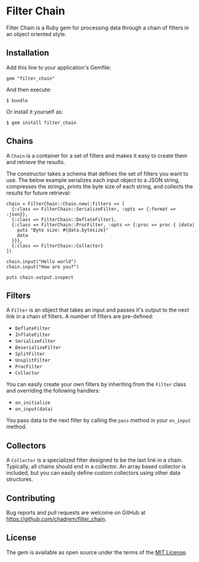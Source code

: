 # Filter Chain

Filter Chain is a Ruby gem for processing data through a chain of filters in an object oriented style.

## Installation

Add this line to your application's Gemfile:

    gem "filter_chain"

And then execute:

    $ bundle

Or install it yourself as:

    $ gem install filter_chain

## Chains

A ````Chain```` is a container for a set of filters and makes it easy to create them and retrieve the results.

The constructor takes a schema that defines the set of filters you want to use.
The below example serializes each input object to a JSON string, compresses the strings, prints the byte size of each string, and collects the results for future retrieval:

    chain = FilterChain::Chain.new(:filters => [
      {:class => FilterChain::SerializeFilter, :opts => {:format => :json}},
      {:class => FilterChain::DeflateFilter},
      {:class => FilterChain::ProcFilter, :opts => {:proc => proc { |data|
        puts "Byte size: #{data.bytesize}"
        data
      }}},
      {:class => FilterChain::Collector}
    ])

    chain.input("Hello world")
    chain.input("How are you?")

    puts chain.output.inspect

## Filters

A ````Filter```` is an object that takes an input and passes it's output to the next link in a chain of filters.
A number of filters are pre-defined:

- ````DeflateFilter````
- ````InflateFilter````
- ````SerializeFilter````
- ````DeserializeFilter````
- ````SplitFilter````
- ````UnsplitFilter````
- ````ProcFilter````
- ````Collector````

You can easily create your own filters by inheriting from the ````Filter```` class and overriding the following handlers:

- ````on_initialize````
- ````on_input(data)````

You pass data to the next filter by calling the ````pass```` method in your ````on_input```` method.

## Collectors

A ````Collector```` is a specialized filter designed to be the last link in a chain.
Typically, all chains should end in a collector.
An array based collector is included, but you can easily define custom collectors using other data structures.

## Contributing

Bug reports and pull requests are welcome on GitHub at https://github.com/chadrem/filter_chain.


## License

The gem is available as open source under the terms of the [MIT License](http://opensource.org/licenses/MIT).

